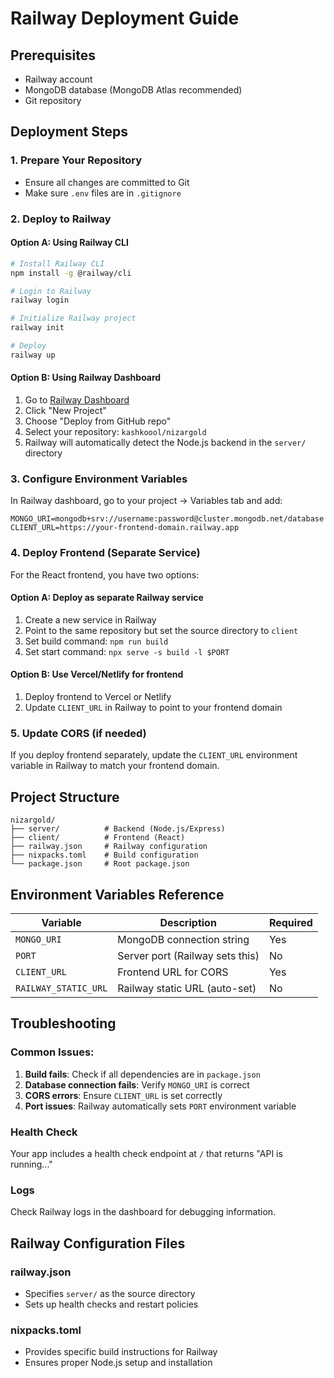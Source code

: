 # Railway Deployment Guide

## Prerequisites
- Railway account
- MongoDB database (MongoDB Atlas recommended)
- Git repository

## Deployment Steps

### 1. Prepare Your Repository
- Ensure all changes are committed to Git
- Make sure `.env` files are in `.gitignore`

### 2. Deploy to Railway

#### Option A: Using Railway CLI
```bash
# Install Railway CLI
npm install -g @railway/cli

# Login to Railway
railway login

# Initialize Railway project
railway init

# Deploy
railway up
```

#### Option B: Using Railway Dashboard
1. Go to [Railway Dashboard](https://railway.app/dashboard)
2. Click "New Project"
3. Choose "Deploy from GitHub repo"
4. Select your repository: `kashkoool/nizargold`
5. Railway will automatically detect the Node.js backend in the `server/` directory

### 3. Configure Environment Variables
In Railway dashboard, go to your project → Variables tab and add:

```
MONGO_URI=mongodb+srv://username:password@cluster.mongodb.net/database
CLIENT_URL=https://your-frontend-domain.railway.app
```

### 4. Deploy Frontend (Separate Service)
For the React frontend, you have two options:

#### Option A: Deploy as separate Railway service
1. Create a new service in Railway
2. Point to the same repository but set the source directory to `client`
3. Set build command: `npm run build`
4. Set start command: `npx serve -s build -l $PORT`

#### Option B: Use Vercel/Netlify for frontend
1. Deploy frontend to Vercel or Netlify
2. Update `CLIENT_URL` in Railway to point to your frontend domain

### 5. Update CORS (if needed)
If you deploy frontend separately, update the `CLIENT_URL` environment variable in Railway to match your frontend domain.

## Project Structure
```
nizargold/
├── server/          # Backend (Node.js/Express)
├── client/          # Frontend (React)
├── railway.json     # Railway configuration
├── nixpacks.toml    # Build configuration
└── package.json     # Root package.json
```

## Environment Variables Reference

| Variable | Description | Required |
|----------|-------------|----------|
| `MONGO_URI` | MongoDB connection string | Yes |
| `PORT` | Server port (Railway sets this) | No |
| `CLIENT_URL` | Frontend URL for CORS | Yes |
| `RAILWAY_STATIC_URL` | Railway static URL (auto-set) | No |

## Troubleshooting

### Common Issues:
1. **Build fails**: Check if all dependencies are in `package.json`
2. **Database connection fails**: Verify `MONGO_URI` is correct
3. **CORS errors**: Ensure `CLIENT_URL` is set correctly
4. **Port issues**: Railway automatically sets `PORT` environment variable

### Health Check
Your app includes a health check endpoint at `/` that returns "API is running..."

### Logs
Check Railway logs in the dashboard for debugging information.

## Railway Configuration Files

### railway.json
- Specifies `server/` as the source directory
- Sets up health checks and restart policies

### nixpacks.toml
- Provides specific build instructions for Railway
- Ensures proper Node.js setup and installation
